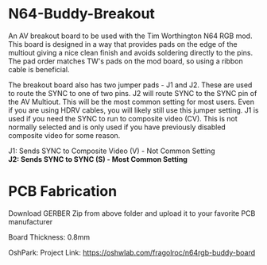# N64-Buddy-Breakout
An AV breakout board to be used with the Tim Worthington N64 RGB mod. This board is designed in a way that provides pads on the edge of the multiout giving a nice clean finish and avoids soldering directly to the pins. The pad order matches TW's pads on the mod board, so using a ribbon cable is beneficial.

The breakout board also has two jumper pads - J1 and J2. These are used to route the SYNC to one of two pins. J2 will route SYNC to the SYNC pin of the AV Multiout. This will be the most common setting for most users. Even if you are using HDRV cables, you will likely still use this jumper setting. J1 is used if you need the SYNC to run to composite video (CV). This is not normally selected and is only used if you have previously disabled composite video for some reason.

J1: Sends SYNC to Composite Video (V) - Not Common Setting<br>
<b>J2: Sends SYNC to SYNC (S) - Most Common Setting</b>

# PCB Fabrication
Download GERBER Zip from above folder and upload it to your favorite PCB manufacturer

Board Thickness: 0.8mm

OshPark: 
Project Link: https://oshwlab.com/fragolroc/n64rgb-buddy-board
